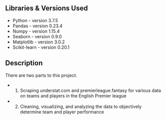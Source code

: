 ## Libraries & Versions Used
* Python - version 3.7.5
* Pandas - version 0.23.4
* Numpy - version 1.15.4
* Seaborn - version 0.9.0
* Matplotlib - version 3.0.2
* Scikit-learn - version 0.20.1

## Description
There are two parts to this project.
* 1) Scraping understat.com and premierleague.fantasy for various data on teams and players in the English Premier league
* 2) Cleaning, visualizing, and analyzing the data to objectively determine team and player performance
